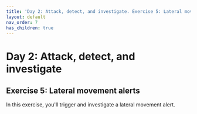 ```yaml
---
title: 'Day 2: Attack, detect, and investigate. Exercise 5: Lateral movement alerts'
layout: default
nav_order: 7
has_children: true
---
```


# Day 2: Attack, detect, and investigate

## Exercise 5: Lateral movement alerts

In this exercise, you'll trigger and investigate a lateral movement alert.
